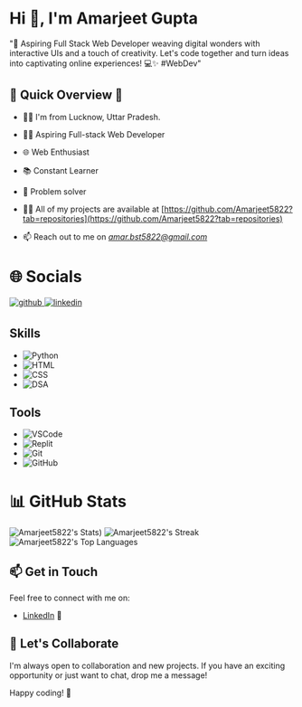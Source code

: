 <h1>Hi 👋, I'm Amarjeet Gupta</h1>

"🚀 Aspiring Full Stack Web Developer weaving digital wonders with interactive UIs and a touch of creativity. Let's code together and turn ideas into captivating online experiences! 💻✨ #WebDev"
 
## 🚀 Quick Overview 🚀
- 👨‍💻 I'm from Lucknow, Uttar Pradesh.
- 👨‍💻 Aspiring Full-stack Web Developer
- 🌐 Web Enthusiast
- 📚 Constant Learner
- 🚀 Problem solver

- 👨‍💻 All of my projects are available at [https://github.com/Amarjeet5822?tab=repositories](https://github.com/Amarjeet5822?tab=repositories)

- 📫 Reach out to me on *amar.bst5822@gmail.com*


<h1>🌐 Socials</h1>
<p align="left">
<a href="https://github.com/Amarjeet5822" target="_blank">
<img src=https://img.shields.io/badge/github-%2324292e.svg?&style=for-the-badge&logo=github&logoColor=white alt=github style="margin-bottom: 5px;" />
</a>
<a href="https://www.linkedin.com/in/amarjeet-gupta050/" target="_blank">
<img src=https://img.shields.io/badge/linkedin-%231E77B5.svg?&style=for-the-badge&logo=linkedin&logoColor=white alt=linkedin style="margin-bottom: 5px;" />
</a>

## Skills
- ![Python](https://img.shields.io/badge/Python-3776AB?style=flat&logo=python&logoColor=white)
- ![HTML](https://img.shields.io/badge/HTML5-E34F26?style=flat&logo=html5&logoColor=white)
- ![CSS](https://img.shields.io/badge/CSS3-1572B6?style=flat&logo=css3&logoColor=white)
- ![DSA](https://img.shields.io/badge/Data_Structures_%26_Algorithms-0082C9?style=flat)

## Tools
- ![VSCode](https://img.shields.io/badge/VSCode-007ACC?style=flat&logo=visual-studio-code&logoColor=white)
- ![Replit](https://img.shields.io/badge/Replit-667881?style=flat&logo=replit&logoColor=white)
- ![Git](https://img.shields.io/badge/Git-F05032?style=flat&logo=git&logoColor=white)
- ![GitHub](https://img.shields.io/badge/GitHub-181717?style=flat&logo=github&logoColor=white)


<h1 align="left">📊 GitHub Stats</h1>

![Amarjeet5822's Stats](https://github-readme-stats.vercel.app/api?username=Amarjeet5822&theme=vue-dark&show_icons=true&hide_border=true&count_private=true))
![Amarjeet5822's Streak](https://github-readme-streak-stats.herokuapp.com/?user=Amarjeet5822&theme=vue-dark&hide_border=true)
![Amarjeet5822's Top Languages](https://github-readme-stats.vercel.app/api/top-langs/?username=Amarjeet5822&theme=vue-dark&show_icons=true&hide_border=true&layout=compact)

## 📫 Get in Touch

Feel free to connect with me on:

- [LinkedIn](https://www.linkedin.com/in/amarjeet-gupta050/) 📎

## 🤝 Let's Collaborate

I'm always open to collaboration and new projects. If you have an exciting opportunity or just want to chat, drop me a message!

Happy coding! 🚀
